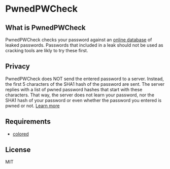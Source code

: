 PwnedPWCheck
============

What is PwnedPWCheck
--------------------

PwnedPWCheck checks your password against an [online database](https://haveibeenpwned.com/Passwords) of leaked passwords. Passwords that included in a leak should not be used as cracking tools are likly to try these first.

Privacy
-------

PwnedPWCheck does NOT send the entered password to a server. Instead, the first 5 characters of the SHA1 hash of the password are sent. The server replies with a list of pwned password hashes that start with these characters. That way, the server does not learn your password, nor the SHA1 hash of your password or even whether the password you entered is pwned or not. [Learn more](https://www.troyhunt.com/ive-just-launched-pwned-passwords-version-2#cloudflareprivacyandkanonymity)

Requirements
------------

*   [colored](https://pypi.python.org/pypi/colored)

License
-------

MIT
